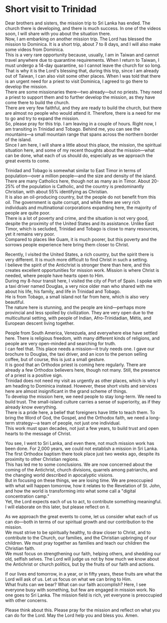 # Short visit to Trinidad

Dear brothers and sisters, the mission trip to Sri Lanka has ended. The church there is developing, and there is much success. In one of the videos soon, I will share with you about the situation there.  
Now, I am embarking on another mission trip. The Lord has blessed the mission to Dominica. It is a short trip, about 7 to 8 days, and I will also make some videos from Dominica.  
This is a very rare opportunity because, usually, I am in Taiwan and cannot travel anywhere due to quarantine requirements. When I return to Taiwan, I must undergo a 14-day quarantine, so I cannot leave the church for so long.  
That is why it is the Lord's blessing that, during this trip, since I am already out of Taiwan, I can also visit some other places. When I was told that there is an urgent need for a priest to visit Dominica, I agreed to go there to develop the mission.  
There are some missionaries there—two already—but no priests. They need a priest to support them and to further develop the mission, as they have come there to build the church.  
There are very few faithful, and they are ready to build the church, but there are almost no people who would attend it. Therefore, there is a need for me to go and try to expand the mission.  
So, please pray for this trip. I am leaving in a couple of hours. Right now, I am transiting in Trinidad and Tobago. Behind me, you can see the mountains—a small mountain range that spans across the northern border of the island.  
Since I am here, I will share a little about this place, the mission, the spiritual situation here, and some of my recent thoughts about the mission—what can be done, what each of us should do, especially as we approach the great events to come.  

Trinidad and Tobago is somewhat similar to East Timor in terms of population—over a million people—and the size and density of the island.  
There are many Catholics here, though not as many as in Timor. About 20-25% of the population is Catholic, and the country is predominantly Christian, with about 55% identifying as Christian.  
It is also an oil-producing country, but the people do not benefit from this oil. The government is quite corrupt, and while there are very rich individuals and multinational corporations expanding here, the majority of people are quite poor.  
There is a lot of poverty and crime, and the situation is not very good, despite the proximity of the United States and its assistance. Unlike East Timor, which is secluded, Trinidad and Tobago is close to many resources, yet it remains very poor.  
Compared to places like Guam, it is much poorer, but this poverty and the sorrows people experience here bring them closer to Christ.  

Recently, I visited the United States, a rich country, but the spirit there is very different. It is much more difficult to find Christ in such a setting.  
I believe the spirit of the Antichrist is stronger there than here, and this creates excellent opportunities for mission work. Mission is where Christ is needed, where people have hearts open to Him.  
During my 8-hour transit here, I visited the city of Port of Spain. I spoke with a taxi driver named Douglas, a very nice older man who shared with me about his life, his family, and life in Trinidad and Tobago.  
He is from Tobago, a small island not far from here, which is also very beautiful.  
The nature here is stunning, and the people are kind—perhaps more provincial and less spoiled by civilization. They are very open due to the multicultural setting, with people of Indian, Afro-Trinidadian, Métis, and European descent living together.

People from South America, Venezuela, and everywhere else have settled here. There is religious freedom, with many different kinds of religions, and people are very open-minded and searching for truth.  
I can feel that. This place needs a mission—it truly needs one. I gave our brochure to Douglas, the taxi driver, and an icon to the person selling coffee, but of course, this is just a small gesture.  
It is good that an Orthodox priest is coming here regularly. There are already a few Orthodox believers here, though not many. Still, the presence of a priest is a positive sign.  
Trinidad does not need my visit as urgently as other places, which is why I am heading to Dominica instead. However, these short visits and services here are almost insignificant in the grand scheme of things.  
To develop the mission here, we need people to stay long-term. We need to build trust. The small-island culture carries a sense of superiority, as if they already know everything.  
There is a pride here, a belief that foreigners have little to teach them. To bring the Word of God, the Gospel, and the Orthodox faith, we need a long-term strategy—a team of people, not just one individual.  
This work must span decades, not just a few years, to build trust and open hearts to the message of Christ.  

You see, I went to Sri Lanka, and even there, not much mission work has been done. For 2,000 years, we could not establish a mission in Sri Lanka. The first Orthodox baptism there took place just two weeks ago, despite its proximity to other Christian regions.  
This has led me to some conclusions. We are now concerned about the coming of the Antichrist, church divisions, quarrels among patriarchs, and the changing world described in apocalyptic visions.  
But in focusing on these things, we are losing time. We are preoccupied with what will happen tomorrow, how it relates to the Revelation of St. John, and how the world is transforming into what some call a "digital concentration camp."  
Yet, the Lord expects each of us to act, to contribute something meaningful. I will elaborate on this later, but please reflect on it.  

As we approach the great events to come, let us consider what each of us can do—both in terms of our spiritual growth and our contribution to the mission.  
We must strive to be spiritually healthy, to draw closer to Christ, and to contribute to the Church, our families, and the Christian upbringing of our children. We must pray together as families and teach our children the Christian faith.  
We must focus on strengthening our faith, helping others, and shedding our old, selfish selves. The Lord will judge us not by how much we know about the Antichrist or church politics, but by the fruits of our faith and actions.  

If our lives end tomorrow, in a year, or in fifty years, these fruits are what the Lord will ask of us. Let us focus on what we can bring to Him.  
What fruits can we bear? What can our faith accomplish? Here, I see everyone busy with something, but few are engaged in mission work. No one goes to Sri Lanka. The mission field is rich, yet everyone is preoccupied with other concerns.

Please think about this. Please pray for the mission and reflect on what you can do for the Lord. May the Lord help you and bless you. Amen.

